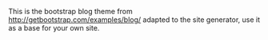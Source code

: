 This is the bootstrap blog theme from http://getbootstrap.com/examples/blog/ adapted to the site generator, use it as a base for your own site.